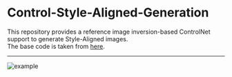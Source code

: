 # Control-Style-Aligned-Generation

This repository provides a reference image inversion-based ControlNet support to generate Style-Aligned images.
<br>
The base code is taken from [here](https://github.com/google/style-aligned).

---

![example](https://raw.githubusercontent.com/AstitvaSri/Control-Style-Aligned-Generation/c8487138fd9fcd795cd0b285bb7200eceeb00ba0/examples/example.svg)
